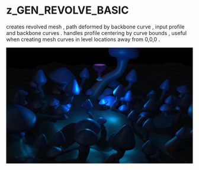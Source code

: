 # z_GEN_REVOLVE_BASIC
creates revolved mesh , path deformed by backbone curve , input profile and backbone curves . handles profile centering by curve bounds , useful when creating mesh curves in level locations away from 0,0,0 .  

![z_GEN_REVOLVE_BASIC](https://raw.githubusercontent.com/CorvaeOboro/zenv/master/hip/z_GEN_REVOLVE_BASIC/z_GEN_REVOLVE_BASIC.jpg?raw=true "z_GEN_REVOLVE_BASIC")



